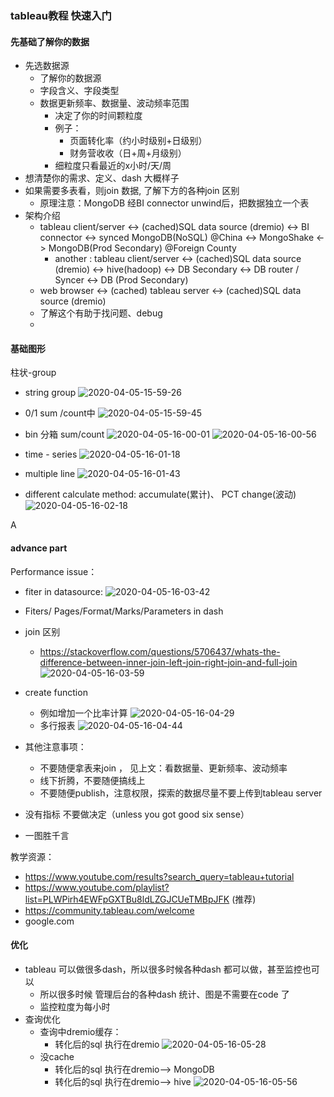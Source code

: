### tableau教程 快速入门

#### 先基础了解你的数据

-  先选数据源
    -  了解你的数据源
    -  字段含义、字段类型
    -  数据更新频率、数据量、波动频率范围
        -  决定了你的时间颗粒度
        -  例子：
            -  页面转化率（约小时级别+日级别）
            -  财务营收收（日+周+月级别）
        -  细粒度只看最近的x小时/天/周
-  想清楚你的需求、定义、dash 大概样子
-  如果需要多表看，则join 数据, 了解下方的各种join 区别
    -  原理注意：MongoDB 经BI connector unwind后，把数据独立一个表
-  架构介绍
    -  tableau client/server <-> (cached)SQL data source (dremio) <-> BI connector  <-> synced MongoDB(NoSQL) @China   <-> MongoShake    <-> MongoDB(Prod Secondary)  @Foreign County
        -  another : tableau client/server <-> (cached)SQL data source (dremio) <-> hive(hadoop)  <-> DB Secondary <-> DB router / Syncer <-> DB (Prod Secondary)
    -  web browser <-> (cached) tableau server <-> (cached)SQL data source (dremio)
    -  了解这个有助于找问题、debug
    -   

#### 基础图形

柱状-group
-  string group 
    ![2020-04-05-15-59-26](https://imgs.no1token.com/2020-04-05-15-59-26.png)
-  0/1  sum /count中
    ![2020-04-05-15-59-45](https://imgs.no1token.com/2020-04-05-15-59-45.png) 

-  bin 分箱 sum/count
    ![2020-04-05-16-00-01](https://imgs.no1token.com/2020-04-05-16-00-01.png) 
    ![2020-04-05-16-00-56](https://imgs.no1token.com/2020-04-05-16-00-56.png)


-  time - series 
    ![2020-04-05-16-01-18](https://imgs.no1token.com/2020-04-05-16-01-18.png)

-  multiple  line 
   ![2020-04-05-16-01-43](https://imgs.no1token.com/2020-04-05-16-01-43.png)
-  different calculate method: accumulate(累计)、 PCT change(波动)
   ![2020-04-05-16-02-18](https://imgs.no1token.com/2020-04-05-16-02-18.png) 

A
#### advance part 

Performance issue：
-  fiter in datasource:
    ![2020-04-05-16-03-42](https://imgs.no1token.com/2020-04-05-16-03-42.png)
-  Fiters/ Pages/Format/Marks/Parameters  in dash
-  join 区别
    -  https://stackoverflow.com/questions/5706437/whats-the-difference-between-inner-join-left-join-right-join-and-full-join 
    ![2020-04-05-16-03-59](https://imgs.no1token.com/2020-04-05-16-03-59.png)
-  create function
    -  例如增加一个比率计算 
    ![2020-04-05-16-04-29](https://imgs.no1token.com/2020-04-05-16-04-29.png)
    -  多行报表
    ![2020-04-05-16-04-44](https://imgs.no1token.com/2020-04-05-16-04-44.png) 



-  其他注意事项：
    -  不要随便拿表来join ， 见上文：看数据量、更新频率、波动频率
    -  线下折腾，不要随便搞线上
    -  不要随便publish，注意权限，探索的数据尽量不要上传到tableau server
-  没有指标 不要做决定（unless you got good six sense）
-  一图胜千言


教学资源：
-  https://www.youtube.com/results?search_query=tableau+tutorial
-  https://www.youtube.com/playlist?list=PLWPirh4EWFpGXTBu8ldLZGJCUeTMBpJFK (推荐)
-  https://community.tableau.com/welcome
-  google.com

#### 优化
-  tableau 可以做很多dash，所以很多时候各种dash 都可以做，甚至监控也可以
    -  所以很多时候 管理后台的各种dash 统计、图是不需要在code 了
    -  监控粒度为每小时
-  查询优化
    -  查询中dremio缓存：
        -  转化后的sql 执行在dremio
        ![2020-04-05-16-05-28](https://imgs.no1token.com/2020-04-05-16-05-28.png)
    -   没cache 
        -  转化后的sql 执行在dremio—> MongoDB
        -  转化后的sql 执行在dremio—> hive
        ![2020-04-05-16-05-56](https://imgs.no1token.com/2020-04-05-16-05-56.png)